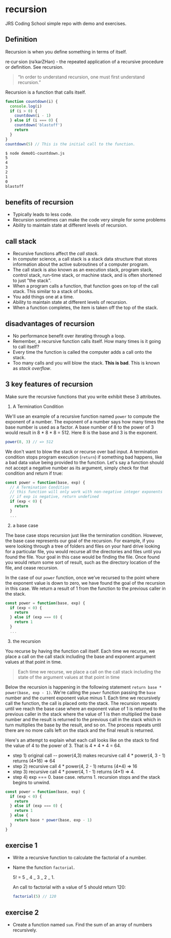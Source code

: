 # recursion

JRS Coding School simple repo with demo and exercises.

## Definition

Recursion is when you define something in terms of itself.

re·cur·sion (rəˈkərZHən) - the repeated application of a recursive procedure or definition. See recursion.

> “In order to understand recursion, one must first understand recursion.”

Recursion is a function that calls itself.

```js
function countdown(i) {
  console.log(i)
  if (i > 0) {
    countdown(i - 1)
  } else if (i === 0) {
    countdown('blastoff')
    return
  }
}
countdown(5) // This is the initial call to the function.
```

```bash
$ node demo01-countdown.js
5
4
3
2
1
0
blastoff
```

## benefits of recursion

* Typically leads to less code.
* Recursion sometimes can make the code very simple for some problems
* Ability to maintain state at different levels of recursion.

## call stack

* Recursive functions affect the _call stack_.
* In computer science, a call stack is a stack data structure that stores information about the active subroutines of a computer program.
* The call stack is also known as an execution stack, program stack, control stack, run-time stack, or machine stack, and is often shortened to just "the stack".
* When a program calls a function, that function goes on top of the call stack. This similar to a stack of books.
* You add things one at a time.
* Ability to maintain state at different levels of recursion.
* When a function completes, the item is taken off the top of the stack.

## disadvantages of recursion

* No performance benefit over iterating through a loop.
* Remember, a recursive function calls itself. How many times is it going to call itself?
* Every time the function is called the computer adds a call onto the stack.
* Too many calls and you will blow the stack. **This is bad**. This is known as _stack overflow_.

## 3 key features of recursion

Make sure the recursive functions that you write exhibit these 3 attributes.

1. A Termination Condition

We'll use an example of a recursive function named `power` to compute the exponent of a number. The exponent of a number says how many times the base number is used as a factor. A base number of 8 to the power of 3 would result in 8 \* 8 \* 8 = 512. Here 8 is the base and 3 is the exponent.

```js
power(8, 3) // => 512
```

We don't want to blow the stack or recurse over bad input. A termination condition stops program execution (`return`) if something bad happens, like a bad data value being provided to the function. Let's say a function should not accept a negative number as its argument, simply check for that condition and return if true:

```js
const power = function(base, exp) {
  // A Termination Condition
  // this function will only work with non-negative integer exponents
  // if exp is negative, return undefined
  if (exp < 0) {
    return
  }
  ...
```

2. a base case

The base case stops recursion just like the termination condition. However, the base case represents our goal of the recursion. For example, if you were looking through a tree of folders and files on your hard drive looking for a particular file, you would recurse all the directories and files until you found the file. Your goal in this case would be finding the file. Once found you would return some sort of result, such as the directory location of the file, and cease recursion.

In the case of our `power` function, once we’ve recursed to the point where the exponent value is down to zero, we have found the goal of the recursion in this case. We return a result of 1 from the function to the previous caller in the stack.

```js
const power = function(base, exp) {
  if (exp < 0) {
    return
  } else if (exp === 0) {
    return 1
  }
  ...
```

3. the recursion

You recurse by having the function call itself. Each time we recurse, we place a call on the call stack including the base and exponent argument values at that point in time.

> Each time we recurse, we place a call on the call stack including the state of the argument values at that point in time

Below the recursion is happening in the following statement `return base * power(base, exp - 1)`. We're calling the `power` function passing the `base` number and the current exponent value minus 1. Each time we recursively call the function, the call is placed onto the stack. The recursion repeats until we reach the base case where an exponent value of 1 is returned to the previous caller in the stack where the value of 1 is then multiplied the base number and the result is returned to the previous call in the stack which in turn multiplies the base by the result, and so on. The process repeats until there are no more calls left on the stack and the final result is returned.

Here's an attempt to explain what each call looks like on the stack to find the value of 4 to the power of 3. That is 4 \* 4 \* 4 = 64.

* step 1) original call -- power(4,3) makes recursive call 4 \* power(4, 3 - 1) returns (4\*16) => 64
* step 2) recursive call 4 \* power(4, 2 - 1) returns (4\*4) => 16
* step 3) recursive call 4 \* power(4, 1 - 1) returns (4\*1) => 4.
* step 4) exp === 0. base case. returns 1. recursion stops and the stack begins to unwind.

```js
const power = function(base, exp) {
  if (exp < 0) {
    return
  } else if (exp === 0) {
    return 1
  } else {
    return base * power(base, exp - 1)
  }
}
```

## exercise 1

* Write a recursive function to calculate the factorial of a number.
* Name the function `factorial`.

  5! = 5 _ 4 _ 3 _ 2 _ 1.

  An call to factorial with a value of 5 should return 120:

  ```js
  factorial(5) // 120
  ```

## exercise 2

* Create a function named `sum`. Find the sum of an array of numbers recursively.
